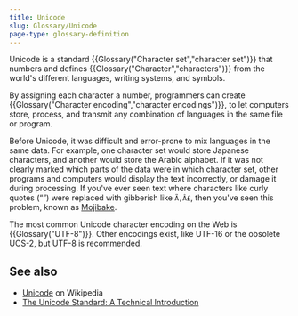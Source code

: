 ```yaml
---
title: Unicode
slug: Glossary/Unicode
page-type: glossary-definition
---
```




Unicode is a standard {{Glossary("Character set","character set")}} that numbers and defines {{Glossary("Character","characters")}} from the world's different languages, writing systems, and symbols.

By assigning each character a number, programmers can create {{Glossary("Character encoding","character encodings")}}, to let computers store, process, and transmit any combination of languages in the same file or program.

Before Unicode, it was difficult and error-prone to mix languages in the same data. For example, one character set would store Japanese characters, and another would store the Arabic alphabet. If it was not clearly marked which parts of the data were in which character set, other programs and computers would display the text incorrectly, or damage it during processing. If you've ever seen text where characters like curly quotes (&ldquo;&rdquo;) were replaced with gibberish like `Ã‚Â£`, then you've seen this problem, known as [Mojibake](https://en.wikipedia.org/wiki/Mojibake).

The most common Unicode character encoding on the Web is {{Glossary("UTF-8")}}. Other encodings exist, like UTF-16 or the obsolete UCS-2, but UTF-8 is recommended.

## See also

- [Unicode](https://en.wikipedia.org/wiki/Unicode) on Wikipedia
- [The Unicode Standard: A Technical Introduction](https://www.unicode.org/standard/principles.html)
